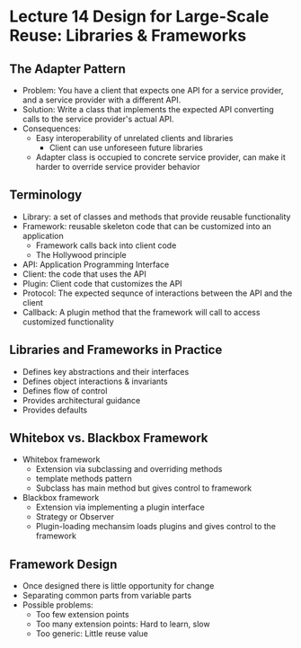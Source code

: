 # Lecture 14 Design for Large-Scale Reuse: Libraries & Frameworks

## The Adapter Pattern

* Problem: You have a client that expects one API for a service provider, and a service provider with a different API.
* Solution: Write a class that implements the expected API converting calls to the service provider's actual API.
* Consequences:
  * Easy interoperability of unrelated clients and libraries
    * Client can use unforeseen future libraries
  * Adapter class is occupied to concrete service provider, can make it harder to override service provider behavior

## Terminology

* Library: a set of classes and methods that provide reusable functionality
* Framework: reusable skeleton code that can be customized into an application
  * Framework calls back into client code
  * The Hollywood principle
* API: Application Programming Interface
* Client: the code that uses the API
* Plugin: Client code that customizes the API
* Protocol: The expected sequnce of interactions between the API and the client
* Callback: A plugin method that the framework will call to access customized functionality

## Libraries and Frameworks in Practice

* Defines key abstractions and their interfaces
* Defines object interactions & invariants
* Defines flow of control
* Provides architectural guidance
* Provides defaults

## Whitebox vs. Blackbox Framework

* Whitebox framework
  * Extension via subclassing and overriding methods
  * template methods pattern
  * Subclass has main method but gives control to framework
* Blackbox framework
  * Extension via implementing a plugin interface
  * Strategy or Observer
  * Plugin-loading mechansim loads plugins and gives control to the framework

## Framework Design

* Once designed there is little opportunity for change
* Separating common parts from variable parts
* Possible problems:
  * Too few extension points
  * Too many extension points: Hard to learn, slow
  * Too generic: Little reuse value